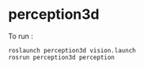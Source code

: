 perception3d
============

To run :

    roslaunch perception3d vision.launch
    rosrun perception3d perception

